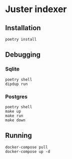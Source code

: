 # Juster indexer

## Installation

```
poetry install
```

## Debugging

### Sqlite

```
poetry shell
dipdup run
```

### Postgres

```
poetry shell
make up
make run
make down
```

## Running

```
docker-compose pull
docker-compose up -d
```
